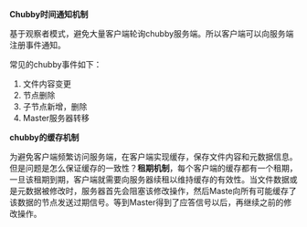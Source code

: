 **Chubby时间通知机制**

基于观察者模式，避免大量客户端轮询chubby服务端。所以客户端可以向服务端注册事件通知。

常见的chubby事件如下：

1. 文件内容变更
2. 节点删除
3. 子节点新增，删除
4. Master服务器转移

**chubby的缓存机制**

为避免客户端频繁访问服务端，在客户端实现缓存，保存文件内容和元数据信息。但是问题是怎么保证缓存的一致性？**租期机制**，每个客户端的缓存都有一个租期，一旦该租期到期，客户端就需要向服务器续租以维持缓存的有效性。当文件数据或是元数据被修改时，服务器首先会阻塞该修改操作，然后Maste向所有可能缓存了该数据的节点发送过期信号。等到Master得到了应答信号以后，再继续之前的修改操作。

